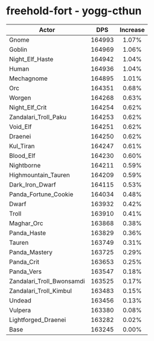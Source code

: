 # freehold-fort - yogg-cthun
| Actor | DPS | Increase |
|---|:---:|:---:|
|Gnome|164993|1.07%|
|Goblin|164969|1.06%|
|Night_Elf_Haste|164942|1.04%|
|Human|164936|1.04%|
|Mechagnome|164895|1.01%|
|Orc|164351|0.68%|
|Worgen|164268|0.63%|
|Night_Elf_Crit|164254|0.62%|
|Zandalari_Troll_Paku|164253|0.62%|
|Void_Elf|164251|0.62%|
|Draenei|164250|0.62%|
|Kul_Tiran|164247|0.61%|
|Blood_Elf|164230|0.60%|
|Nightborne|164211|0.59%|
|Highmountain_Tauren|164209|0.59%|
|Dark_Iron_Dwarf|164115|0.53%|
|Panda_Fortune_Cookie|164034|0.48%|
|Dwarf|163932|0.42%|
|Troll|163910|0.41%|
|Maghar_Orc|163868|0.38%|
|Panda_Haste|163829|0.36%|
|Tauren|163749|0.31%|
|Panda_Mastery|163725|0.29%|
|Panda_Crit|163653|0.25%|
|Panda_Vers|163547|0.18%|
|Zandalari_Troll_Bwonsamdi|163525|0.17%|
|Zandalari_Troll_Kimbul|163483|0.15%|
|Undead|163456|0.13%|
|Vulpera|163380|0.08%|
|Lightforged_Draenei|163282|0.02%|
|Base|163245|0.00%|

